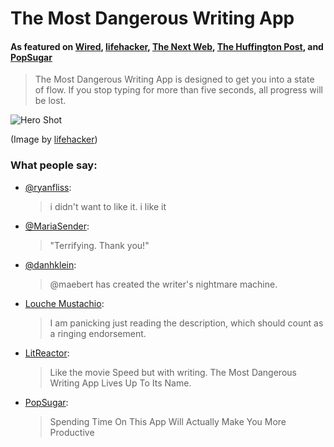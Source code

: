 # The Most Dangerous Writing App

#### As featured on [Wired](http://www.wired.com/2016/03/sadistic-writing-app-deletes-work-stop-typing/), [lifehacker](http://lifehacker.com/the-most-dangerous-writing-app-destroys-your-progress-1762981262), [The Next Web](http://thenextweb.com/apps/2016/03/07/this-writing-app-will-delete-your-work-if-you-stop-typing/), [The Huffington Post](http://www.huffingtonpost.com/2016/03/07/the-most-dangerous-writing-app-is-a-terrifying-productivity-tool_n_9399844.html), and [PopSugar](https://me.popsugar.com/technology/Why-Most-Dangerous-Writing-App-Make-You-More-Productive-40420571)

> The Most Dangerous Writing App is designed to get you into a state of flow.
> If you stop typing for more than five seconds, all progress will be lost.

![Hero Shot](http://cdn1.tnwcdn.com/wp-content/blogs.dir/1/files/2016/03/Writing-app.jpg)

(Image by [lifehacker](http://lifehacker.com/the-most-dangerous-writing-app-destroys-your-progress-1762981262))

### What people say:

* [@ryanfliss](https://twitter.com/ryanfliss/status/704389331067150337):
    
  > i didn't want to like it. i like it
* [@MariaSender](https://twitter.com/MariaSender/status/704705285219336192):
  
  >"Terrifying. Thank you!"
* [@danhklein](https://twitter.com/danhklein/status/704701084908978176):
  
  > @maebert has created the writer's nightmare machine.
* [Louche Mustachio](http://www.metafilter.com/157549/The-Most-Frustrating-Writing-Webpage#6422455): 
  
  > I am panicking just reading the description, which should count as a ringing endorsement. 

* [LitReactor](https://twitter.com/LitReactor/status/706937232863719424):
  
  > Like the movie Speed but with writing. The Most Dangerous Writing App Lives Up To Its Name.

* [PopSugar](https://me.popsugar.com/technology/Why-Most-Dangerous-Writing-App-Make-You-More-Productive-40420571):
 
  > Spending Time On This App Will Actually Make You More Productive
